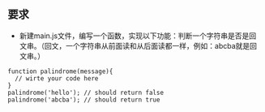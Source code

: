 ## 要求 
    
- 新建main.js文件，编写一个函数，实现以下功能：判断一个字符串是否是回文串。（回文，一个字符串从前面读和从后面读都一样，例如：abcba就是回文串。）

```
function palindrome(message){
  // wirte your code here
}
palindrome('hello'); // should return false
palindrome('abcba'); // should return true
```
